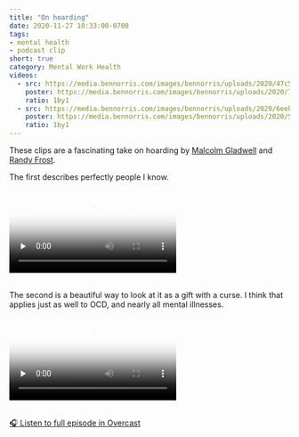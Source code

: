 ```yaml
---
title: "On hoarding"
date: 2020-11-27 10:33:00-0700
tags:
- mental health
- podcast clip
short: true
category: Mental Work Health
videos:
  - src: https://media.bennorris.com/images/bennorris/uploads/2020/47c572a12c.mov
    poster: https://media.bennorris.com/images/bennorris/uploads/2020/74fe2ac94d.png
    ratio: 1by1
  - src: https://media.bennorris.com/images/bennorris/uploads/2020/6eeb8028f2.mov
    poster: https://media.bennorris.com/images/bennorris/uploads/2020/5e202147b8.png
    ratio: 1by1
---
```


These clips are a fascinating take on hoarding by [Malcolm Gladwell](http://gladwell.com) and [Randy Frost](https://www.smith.edu/academics/faculty/randy-frost).

The first describes perfectly people I know.

<div class="embed-responsive embed-responsive-1by1">
    <video class="embed-responsive-item" src="https://media.bennorris.com/images/bennorris/uploads/2020/47c572a12c.mov" controls="controls" playsinline="playsinline" poster="https://media.bennorris.com/images/bennorris/uploads/2020/74fe2ac94d.png" preload="none"></video>
</div>

<br/>

The second is a beautiful way to look at it as a gift with a curse. I think that applies just as well to OCD, and nearly all mental illnesses.

<div class="embed-responsive embed-responsive-1by1">
    <video class="embed-responsive-item" controls="controls" playsinline="playsinline" src="https://media.bennorris.com/images/bennorris/uploads/2020/6eeb8028f2.mov" poster="https://media.bennorris.com/images/bennorris/uploads/2020/5e202147b8.png" preload="none"></video>
</div>

<br/>

[🎧 Listen to full episode in Overcast](https://overcast.fm/+NG9IGAWU4)
